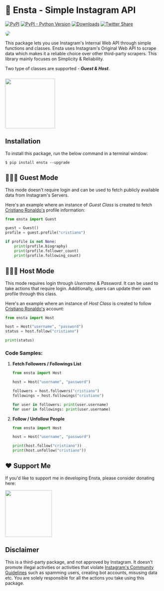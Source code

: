 # 🤖 Ensta - Simple Instagram API
[![PyPI](https://img.shields.io/pypi/v/ensta)](https://pypi.org/project/ensta)
[![PyPI - Python Version](https://img.shields.io/pypi/pyversions/ensta)]()
[![Downloads](https://static.pepy.tech/badge/ensta)](https://pepy.tech/project/ensta)
[![Twitter Share](https://img.shields.io/twitter/url?style=social&url=https%3A%2F%2Fgithub.com%2Fdiezo%2Fensta)](https://twitter.com/intent/tweet?text=Wow:&url=https%3A%2F%2Fgithub.com%2Fdiezo%2Fensta)

<img style="border-radius: 10px" src="https://raw.githubusercontent.com/diezo/Ensta/master/assets/logo.png"/>

This package lets you use Instagram's Internal Web API through simple functions and classes. Ensta uses Instagram's Original Web API to scrape data which makes it a reliable choice over other third-party scrapers. This library mainly focuses on Simplicity & Reliability.

Two type of classes are supported - ***Guest & Host***.

[<img style="margin-top: 10px" src="https://www.buymeacoffee.com/assets/img/guidelines/download-assets-sm-1.svg" width="160"/>](https://buymeacoffee.com/diezo)

## Installation
To install this package, run the below command in a terminal window:
```shell
$ pip install ensta --upgrade
```

## 🧔🏻‍♂️ Guest Mode
This mode doesn't require login and can be used to fetch publicly available data from Instagram's Servers.

Here's an example where an instance of *Guest Class* is created to fetch [Cristiano Ronaldo's](https://www.instagram.com/cristiano/) profile information:

```python
from ensta import Guest

guest = Guest()
profile = guest.profile("cristiano")

if profile is not None:
    print(profile.biography)
    print(profile.follower_count)
    print(profile.following_count)
```

## 🧔🏻‍♂️ Host Mode
This mode requires login through *Username* & *Password*.
It can be used to take actions that require login. Additionally, users can update their own profile through this class.

Here's an example where an instance of *Host Class* is created to follow [Cristiano Ronaldo's](https://www.instagram.com/cristiano/) account:

```python
from ensta import Host

host = Host("username", "password")
status = host.follow("cristiano")

print(status)
```

### Code Samples:
1. **Fetch Followers / Followings List**
    ```python
    from ensta import Host

    host = Host("username", "password")
   
    followers = host.followers("cristiano")
    followings = host.followings("cristiano")

    for user in followers: print(user.username)
    for user in followings: print(user.username)
    ```

3. **Follow / Unfollow People**
    ```python
    from ensta import Host
    
    host = Host("username", "password")
   
    print(host.follow("cristiano"))
    print(host.unfollow("cristiano"))
    ```

## ❤️ Support Me
If you'd like to support me in developing Ensta, please consider donating here: 

[<img src="https://www.buymeacoffee.com/assets/img/guidelines/download-assets-sm-1.svg" width="150"/>](https://buymeacoffee.com/diezo)

## Disclaimer
This is a third-party package, and not approved by Instagram. It doesn't promote illegal activities or activities that violate [Instagram's Community Guidelines](https://help.instagram.com/477434105621119/) such as spamming users, creating bot accounts, misusing data etc. You are solely responsible for all the actions you take using this package.
